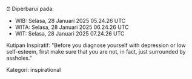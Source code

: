 ⏰ Diperbarui pada:
- WIB: Selasa, 28 Januari 2025 05.24.26 UTC
- WITA: Selasa, 28 Januari 2025 06.24.26 UTC
- WIT: Selasa, 28 Januari 2025 07.24.26 UTC

Kutipan Inspiratif:
"Before you diagnose yourself with depression or low self-esteem, first make sure that you are not, in fact, just surrounded by assholes."


Kategori: inspirational

